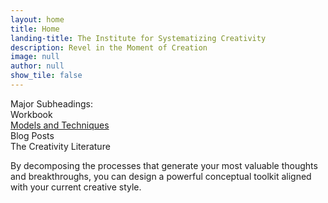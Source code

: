 ```yaml
---
layout: home
title: Home
landing-title: The Institute for Systematizing Creativity
description: Revel in the Moment of Creation
image: null
author: null
show_tile: false
---
```



Major Subheadings:  
Workbook  
<a href="https://jeremynixon.github.io/creativity/2018/06/09/systematizing-creativity-models-and-techniques.html">Models and Techniques</a>  
Blog Posts  
The Creativity Literature


By decomposing the processes that generate your most valuable thoughts and breakthroughs, you can design a powerful conceptual toolkit aligned with your current creative style.
